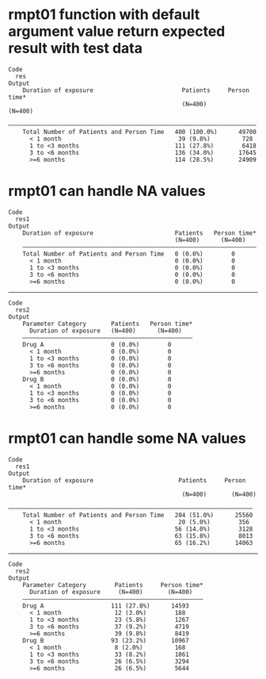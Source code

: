 # rmpt01 function with default argument value return expected result with test data

    Code
      res
    Output
        Duration of exposure                         Patients     Person time*
                                                     (N=400)        (N=400)   
        ——————————————————————————————————————————————————————————————————————
        Total Number of Patients and Person Time   400 (100.0%)      49700    
          < 1 month                                 39 (9.8%)         728     
          1 to <3 months                           111 (27.8%)        6418    
          3 to <6 months                           136 (34.0%)       17645    
          >=6 months                               114 (28.5%)       24909    

# rmpt01 can handle NA values

    Code
      res1
    Output
        Duration of exposure                       Patients   Person time*
                                                   (N=400)      (N=400)   
        ——————————————————————————————————————————————————————————————————
        Total Number of Patients and Person Time   0 (0.0%)        0      
          < 1 month                                0 (0.0%)        0      
          1 to <3 months                           0 (0.0%)        0      
          3 to <6 months                           0 (0.0%)        0      
          >=6 months                               0 (0.0%)        0      

---

    Code
      res2
    Output
        Parameter Category       Patients   Person time*
          Duration of exposure   (N=400)      (N=400)   
        ————————————————————————————————————————————————
        Drug A                   0 (0.0%)        0      
          < 1 month              0 (0.0%)        0      
          1 to <3 months         0 (0.0%)        0      
          3 to <6 months         0 (0.0%)        0      
          >=6 months             0 (0.0%)        0      
        Drug B                   0 (0.0%)        0      
          < 1 month              0 (0.0%)        0      
          1 to <3 months         0 (0.0%)        0      
          3 to <6 months         0 (0.0%)        0      
          >=6 months             0 (0.0%)        0      

# rmpt01 can handle some NA values

    Code
      res1
    Output
        Duration of exposure                        Patients     Person time*
                                                     (N=400)       (N=400)   
        —————————————————————————————————————————————————————————————————————
        Total Number of Patients and Person Time   204 (51.0%)      25560    
          < 1 month                                 20 (5.0%)        356     
          1 to <3 months                           56 (14.0%)        3128    
          3 to <6 months                           63 (15.8%)        8013    
          >=6 months                               65 (16.2%)       14063    

---

    Code
      res2
    Output
        Parameter Category        Patients     Person time*
          Duration of exposure     (N=400)       (N=400)   
        ———————————————————————————————————————————————————
        Drug A                   111 (27.8%)      14593    
          < 1 month               12 (3.0%)        188     
          1 to <3 months          23 (5.8%)        1267    
          3 to <6 months          37 (9.2%)        4719    
          >=6 months              39 (9.8%)        8419    
        Drug B                   93 (23.2%)       10967    
          < 1 month               8 (2.0%)         168     
          1 to <3 months          33 (8.2%)        1861    
          3 to <6 months          26 (6.5%)        3294    
          >=6 months              26 (6.5%)        5644    

